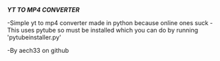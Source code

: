 ***YT TO MP4 CONVERTER***

-Simple yt to mp4 converter made in python because online ones suck
-This uses pytube so must be installed which you can do by running 'pytubeinstaller.py'

-By aech33 on github

